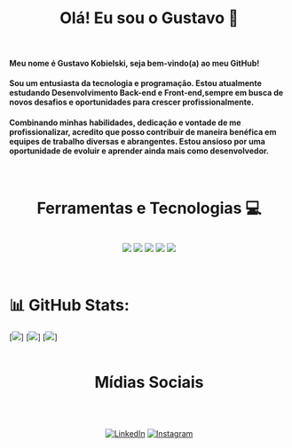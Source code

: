 ## <h1 border="none" align="center"> Olá! Eu sou o Gustavo 🚀</h1>
<br>
<h4>Meu nome é Gustavo Kobielski, seja bem-vindo(a) ao meu GitHub!</h4>
<h4>Sou um entusiasta da tecnologia e programação. Estou atualmente estudando Desenvolvimento Back-end e Front-end,sempre em busca de novos desafios e oportunidades para crescer profissionalmente.</h4>
<h4>Combinando minhas habilidades, dedicação e vontade de me profissionalizar, acredito que posso contribuir de maneira benéfica em equipes de trabalho diversas e abrangentes. Estou ansioso por uma oportunidade de evoluir e aprender ainda mais como desenvolvedor.</h4>
<br>



## <h1 align="center"> Ferramentas e Tecnologias 💻</h1>  
<div style="display: inline_block" align="center"><br>
<img src="https://img.shields.io/badge/Lua-2C2D72?style=for-the-badge&logo=lua&logoColor=white"/>
<img src="https://img.shields.io/badge/python-3670A0?style=for-the-badge&logo=python&logoColor=ffdd54"/>
<img src="https://img.shields.io/badge/HTML5-E34F26?style=for-the-badge&logo=html5&logoColor=white"/>
<img src="https://img.shields.io/badge/CSS3-1572B6?style=for-the-badge&logo=css3&logoColor=white"/>
<img src="https://img.shields.io/badge/javascript-%23323330.svg?style=for-the-badge&logo=javascript&logoColor=%23F7DF1E"/>
  
</div>
<br>
<br>

# 📊 GitHub Stats:
[![](https://github-readme-stats.vercel.app/api?username=gustavokobielski&theme=dark&hide_border=false&include_all_commits=true)]
[![](https://github-readme-streak-stats.herokuapp.com/?user=gustavokobielski&theme=dark&hide_border=false)]
[![](https://github-readme-stats.vercel.app/api/top-langs/?username=gustavokobielski&theme=dark&hide_border=false&include_all_commits=true&count_private=true&layout=compact)]
<br>
<br>

<h1 align="center">Mídias Sociais</h1>
<br>
<br>

<p align="center">
  <a href="https://www.linkedin.com/in/gustavo-kobielski/" target="_blank"><img src="https://img.shields.io/badge/LinkedIn-%230077B5.svg?logo=linkedin&logoColor=white" alt="LinkedIn"></a>
  <a href="https://www.instagram.com/gustavokobielski/" target="_blank"><img src="https://img.shields.io/badge/Instagram-%23E4405F.svg?logo=Instagram&logoColor=white" alt="Instagram"></a>
</p>
<br>
<br>
